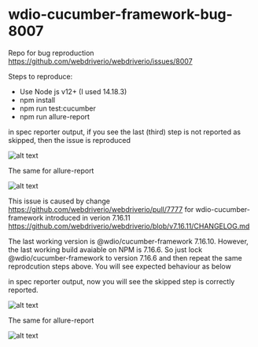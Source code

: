 # wdio-cucumber-framework-bug-8007
Repo for bug reproduction https://github.com/webdriverio/webdriverio/issues/8007

Steps to reproduce:
- Use Node js v12+ (I used 14.18.3)
- npm install
- npm run test:cucumber
- npm run allure-report

in spec reporter output, if you see the last (third) step is not reported as skipped, then the issue is reproduced

![alt text](https://github.com/wenzhhu/wdio-cucumber-framework-bug-8007/blob/main/images/spec_issue.jpeg?raw=true)

The same for allure-report

![alt text](https://github.com/wenzhhu/wdio-cucumber-framework-bug-8007/blob/main/images/allure_issue.jpeg?raw=true)


This issue is caused by change https://github.com/webdriverio/webdriverio/pull/7777 for wdio-cucumber-framework introduced in verion 7.16.11 https://github.com/webdriverio/webdriverio/blob/v7.16.11/CHANGELOG.md



The last working version is @wdio/cucumber-framework 7.16.10. However, the last working build avaiable on NPM is 7.16.6. So just lock @wdio/cucumber-framework to version 7.16.6 and then repeat the same reprodcution steps above. You will see expected behaviour as below

in spec reporter output, now you will see the skipped step is correctly reported.

![alt text](https://github.com/wenzhhu/wdio-cucumber-framework-bug-8007/blob/main/images/spec_OK.jpeg?raw=true)

The same for allure-report

![alt text](https://github.com/wenzhhu/wdio-cucumber-framework-bug-8007/blob/main/images/allure_OK.jpeg?raw=true)
